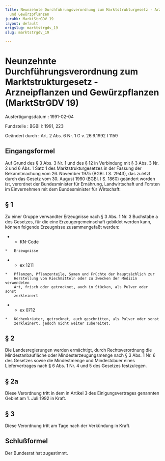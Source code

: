 ```yaml
---
Title: Neunzehnte Durchführungsverordnung zum Marktstrukturgesetz - Arzneipflanzen
  und Gewürzpflanzen
jurabk: MarktStrGDV 19
layout: default
origslug: marktstrgdv_19
slug: marktstrgdv_19

---
```


# Neunzehnte Durchführungsverordnung zum Marktstrukturgesetz - Arzneipflanzen und Gewürzpflanzen (MarktStrGDV 19)

Ausfertigungsdatum
:   1991-02-04

Fundstelle
:   BGBl I: 1991, 223

Geändert durch
:   Art. 2 Abs. 6 Nr. 1 G v. 26.6.1992 I 1159

## Eingangsformel

Auf Grund des § 3 Abs. 3 Nr. 1 und des § 12 in Verbindung mit § 3 Abs.
3 Nr. 2 und 6 Abs. 1 Satz 1 des Marktstrukturgesetzes in der Fassung
der Bekanntmachung vom 26. November 1975 (BGBl. I S. 2943), das
zuletzt durch das Gesetz vom 30. August 1990 (BGBl. I S. 1860)
geändert worden ist, verordnet der Bundesminister für Ernährung,
Landwirtschaft und Forsten im Einvernehmen mit dem Bundesminister für
Wirtschaft:

## § 1

Zu einer Gruppe verwandter Erzeugnisse nach § 3 Abs. 1 Nr. 3 Buchstabe
a des Gesetzes, für die eine Erzeugergemeinschaft gebildet werden
kann, können folgende Erzeugnisse zusammengefaßt werden:

*    *   KN-Code

    *   Erzeugnisse


*    *   ex 1211

    *   Pflanzen, Pflanzenteile, Samen und Früchte der hauptsächlich zur
        Herstellung von Riechmitteln oder zu Zwecken der Medizin verwendeten
        Art, frisch oder getrocknet, auch in Stücken, als Pulver oder sonst
        zerkleinert


*    *   ex 0712

    *   Küchenkräuter, getrocknet, auch geschnitten, als Pulver oder sonst
        zerkleinert, jedoch nicht weiter zubereitet.

## § 2

Die Landesregierungen werden ermächtigt, durch Rechtsverordnung die
Mindestanbaufläche oder Mindesterzeugungsmenge nach § 3 Abs. 1 Nr. 6
des Gesetzes sowie die Mindestmenge und Mindestdauer eines
Liefervertrages nach § 6 Abs. 1 Nr. 4 und 5 des Gesetzes festzulegen.

## § 2a

Diese Verordnung tritt in dem in Artikel 3 des Einigungsvertrages
genannten Gebiet am 1. Juli 1992 in Kraft.

## § 3

Diese Verordnung tritt am Tage nach der Verkündung in Kraft.

## Schlußformel

Der Bundesrat hat zugestimmt.

